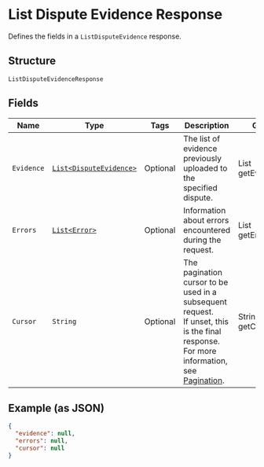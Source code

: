 
# List Dispute Evidence Response

Defines the fields in a `ListDisputeEvidence` response.

## Structure

`ListDisputeEvidenceResponse`

## Fields

| Name | Type | Tags | Description | Getter |
|  --- | --- | --- | --- | --- |
| `Evidence` | [`List<DisputeEvidence>`](../../doc/models/dispute-evidence.md) | Optional | The list of evidence previously uploaded to the specified dispute. | List<DisputeEvidence> getEvidence() |
| `Errors` | [`List<Error>`](../../doc/models/error.md) | Optional | Information about errors encountered during the request. | List<Error> getErrors() |
| `Cursor` | `String` | Optional | The pagination cursor to be used in a subsequent request.<br>If unset, this is the final response. For more information, see [Pagination](https://developer.squareup.com/docs/build-basics/common-api-patterns/pagination). | String getCursor() |

## Example (as JSON)

```json
{
  "evidence": null,
  "errors": null,
  "cursor": null
}
```

